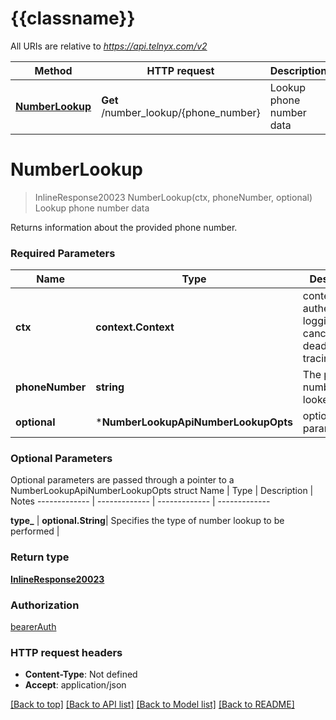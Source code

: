 # {{classname}}

All URIs are relative to *https://api.telnyx.com/v2*

Method | HTTP request | Description
------------- | ------------- | -------------
[**NumberLookup**](NumberLookupApi.md#NumberLookup) | **Get** /number_lookup/{phone_number} | Lookup phone number data

# **NumberLookup**
> InlineResponse20023 NumberLookup(ctx, phoneNumber, optional)
Lookup phone number data

Returns information about the provided phone number.

### Required Parameters

Name | Type | Description  | Notes
------------- | ------------- | ------------- | -------------
 **ctx** | **context.Context** | context for authentication, logging, cancellation, deadlines, tracing, etc.
  **phoneNumber** | **string**| The phone number to be looked up | 
 **optional** | ***NumberLookupApiNumberLookupOpts** | optional parameters | nil if no parameters

### Optional Parameters
Optional parameters are passed through a pointer to a NumberLookupApiNumberLookupOpts struct
Name | Type | Description  | Notes
------------- | ------------- | ------------- | -------------

 **type_** | **optional.String**| Specifies the type of number lookup to be performed | 

### Return type

[**InlineResponse20023**](inline_response_200_23.md)

### Authorization

[bearerAuth](../README.md#bearerAuth)

### HTTP request headers

 - **Content-Type**: Not defined
 - **Accept**: application/json

[[Back to top]](#) [[Back to API list]](../README.md#documentation-for-api-endpoints) [[Back to Model list]](../README.md#documentation-for-models) [[Back to README]](../README.md)

